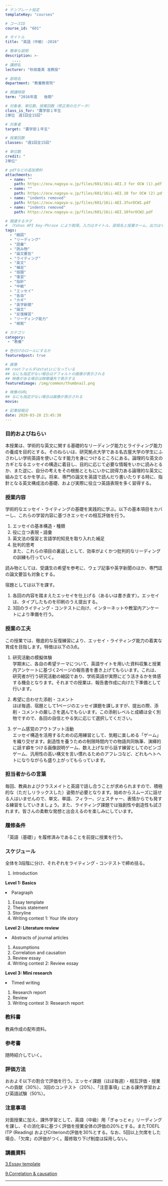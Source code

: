 ```yaml
---
# テンプレート指定
templateKey: "courses"

# コースID
course_id: "601"

# タイトル
title: "英語（中級）-2016"

# 簡単な説明
description: >-
   ....
# 講師名
lecturer: "秋田喜美 准教授"

# 部局名
department: "教養教育院"

# 開講時限
term: "2016年度	後期"

# 対象者、単位数、授業回数（修正用の元データ）
class_is_for: "農学部１年生
2単位　週1回全15回"

# 対象者
target: "農学部１年生"

# 授業回数
classes: "週1回全15回"

# 単位数
credit: "
2単位"

# pdfなどの追加資料
attachments:
  - name: "" 
    path: https://ocw.nagoya-u.jp/files/601/16ii-AEI.3 for OCW (1).pdf
  - name: "" 
    path: https://ocw.nagoya-u.jp/files/601/16ii-AEI.10 for OCW (2).pdf
  - name: "indents removed" 
    path: https://ocw.nagoya-u.jp/files/601/16ii-AEI.3forOCW1.pdf
  - name: "indents removed" 
    path: https://ocw.nagoya-u.jp/files/601/16ii-AEI.10forOCW2.pdf

# 関連するタグ
# （Yahoo API Key-Phrase により取得。入力はタイトル、部局名と授業ホーム、出力はキーフレーズ（tags））
tags:
  - "縮図"
  - "リーディング"
  - "語彙"
  - "読み物"
  - "論文要旨"
  - "ライティング"
  - "英文"
  - "補足"
  - "宿題"
  - "復習"
  - "指針"
  - "中級"
  - "エッセイ"
  - "各自"
  - "カギ"
  - "英字新聞"
  - "論文"
  - "反復練習"
  - "リーディング能力"
  - "根拠"

# カテゴリ
category:
 - "教養"

# 色付けのロールにするか
featuredpost: true

# 画像
## rootフォルダはstaticになっている
## なにも指定がない場合はデフォルトの画像が表示される
## 映像がある場合は映像優先で表示する
featuredimage: /img/common/thumbnail.png

# 映像のURL
## なにも指定がない場合は画像が表示される
movie: 

# 記事投稿日
date: 2020-03-28 23:45:38
---
```


### 目的およびねらい

本授業は、学術的な英文に関する基礎的なリーディング能力とライティング能力の養成を目的とする。そのねらいは、研究拠点大学である名古屋大学の学生にふさわしい学術英語を使いこなす能力を身につけるところにある。論理的な英文のカギとなるエッセイの構造に着目し、目的に応じて必要な情報をいかに読みとるか、また逆に、自分の考えをその根拠とともにいかに説得力ある論理的な英文に組み立てるかを学ぶ。将来、専門の論文を英語で読んだり書いたりする時に、指針となる英文構成法の基礎、および実際に役立つ英語表現を多く習得する。

### 授業内容

学術的なエッセイ・ライティングの基礎を実践的に学ぶ。以下の基本項目をカバーし、これらの学習内容に基づきエッセイの相互評価を行う。

1. エッセイの基本構造・種類  
2. 役に立つ表現・語彙  
3. 英文法の復習と言語学的知見を取り入れた補足  
4. 批判的思考  
また、これらの項目の裏返しとして、効率がよくかつ批判的なリーディングの訓練も行っていく。 

読み物としては、受講生の希望を参考に、ウェブ記事や英字新聞のほか、専門誌の論文要旨も対象とする。

宿題としては以下を課す。  
1. 各回の内容を踏まえたエッセイを仕上げる（あるいは書き直す）。エッセイは、タイプしたものを印刷のうえ提出する。  
2. 3回のライティング・コンテストに向け、インターネットや教室内アンケートにより準備を行う。  


### 授業の工夫

この授業では、徹底的な反復練習により、エッセイ・ライティング能力の着実な育成を目指します。特徴は以下の3点。

1. 研究活動の模擬体験  
学期末に、各自の希望テーマについて、英語サイトを用いた資料収集と授業内アンケートに基づく2ページの報告書を書き上げてもらいます。これは、研究者が行う研究活動の縮図であり、学術英語が実際にどう活きるかを体感する機会となります。それまでの授業は、報告書作成に向けた下準備として行います。

2. 希望に合わせた添削・コメント  
ほぼ毎週、宿題として1ページのエッセイ課題を課しますが、提出の際、添削・コメントの厳しさを選んでもらいます。この添削レベルと成績は全く別物ですので、各回の自信とやる気に応じて選択してください。

3. ゲーム感覚のアウトプット活動  
エッセイ構造を活用するための応用練習として、気軽に楽しめる「ゲーム」を織り交ぜます。創造性を養うための制限時間内での物語共同執筆、演繹的に話す癖をつける画像説明ゲーム、数え上げながら話す練習としてのビンゴゲーム、汎用性の高い構文を言い慣れるためのアフレコなど、どれもヘトヘトになりながらも盛り上がってもらっています。

### 担当者からの言葉

毎回、教員およびクラスメイトと英語で話し合うことが求められますので、積極的な（ただしリラックスした）姿勢が必要となります。始めからスムーズに話せる人はいませんので、単文、単語、フィラー、ジェスチャー、表情からでも発する練習をしていきましょう。また、ライティング課題では独創性や創造性も試されます。皆さんの柔軟な発想と出会えるのを楽しみにしています。








### 履修条件

「英語（基礎）」を履修済みであることを前提に授業を行う。

### スケジュール

全体を3段階に分け、それぞれをライティング・コンテストで締め括る。

  1. Introduction

**Level 1: Basics** 

<li value = "2">Paragraph</li> 

  1. Essay template
  2. Thesis statement
  3. Storyline
  4. Writing contest 1: Your life story

**Level 2: Literature review** 

<li value = "7">Abstracts of journal articles</li> 

  1. Assumptions
  2. Correlation and causation
  3. Review essay
  4. Writing contest 2: Review essay

**Level 3: Mini research** 

<li value = "12">Timed writing</li> 

  1. Research report
  2. Review
  3. Writing contest 3: Research report

### 教科書

教員作成の配布資料。

### 参考書

随時紹介していく。

### 評価方法

おおよそ以下の割合で評価を行う。エッセイ課題（ほぼ毎週）・相互評価・授業への貢献（30%）、3回のコンテスト（20%）、「注意事項」にある課外学習および英語試験（50%）。

### 注意事項

対面授業に加え、課外学習として、英語（中級）用「ぎゅっとｅ」リーディングを課し、その消化率に基づく評価を授業全体の評価の20%とする。またTOEFL ITP (Reading) およびCriterionの評価を30%とする。なお、5回以上欠席をした場合、「欠席」の評価がつく。履修取り下げ制度は採用しない。





### 講義資料

[3.Essay template](https://ocw.nagoya-u.jp/files/601/16ii-AEI.3forOCW1.pdf) 
 

[9.Correlation & causation](https://ocw.nagoya-u.jp/files/601/16ii-AEI.10forOCW2.pdf) 












-----